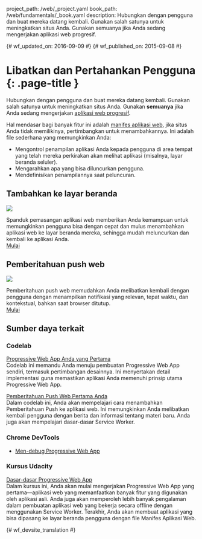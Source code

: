 project_path: /web/_project.yaml
book_path: /web/fundamentals/_book.yaml
description: Hubungkan dengan pengguna dan buat mereka datang kembali. Gunakan salah satunya untuk meningkatkan situs Anda. Gunakan semuanya jika Anda sedang mengerjakan aplikasi web progresif.

{# wf_updated_on: 2016-09-09 #}
{# wf_published_on: 2015-09-08 #}

# Libatkan dan Pertahankan Pengguna {: .page-title }

Hubungkan dengan pengguna dan buat mereka datang kembali. Gunakan salah satunya untuk meningkatkan situs
Anda. Gunakan **semuanya** jika Anda sedang mengerjakan
[aplikasi web progresif](/web/progressive-web-apps/).

Hal mendasar bagi banyak fitur ini adalah [manifes aplikasi web](web-app-manifest/),
jika situs Anda tidak memilikinya, pertimbangkan untuk menambahkannya. Ini adalah file sederhana yang memungkinkan
Anda:   

* Mengontrol penampilan aplikasi Anda kepada pengguna di area tempat yang telah mereka perkirakan akan
melihat aplikasi (misalnya, layar beranda seluler).  
* Mengarahkan apa yang bisa diluncurkan pengguna.  
* Mendefinisikan penampilannya saat peluncuran.  

<div class="attempt-left">
  <h2>Tambahkan ke layar beranda</h2>
  <a href="app-install-banners/">
    <img src="/web/images/common/add-to-hs-16x9.png">
  </a>
  <p>
    Spanduk pemasangan aplikasi web memberikan Anda kemampuan untuk memungkinkan pengguna bisa dengan cepat
    dan mulus menambahkan aplikasi web ke layar beranda mereka, sehingga mudah
    meluncurkan dan kembali ke aplikasi Anda.<br>
    <a href="app-install-banners/">Mulai</a>
  </p>
</div>
<div class="attempt-right">
  <h2>Pemberitahuan push web</h2>
  <a href="push-notifications/">
    <img src="/web/images/common/push-notification-16x9.png">
  </a>
  <p>
    Pemberitahuan push web memudahkan Anda melibatkan kembali dengan pengguna dengan
    menampilkan notifikasi yang relevan, tepat waktu, dan kontekstual, bahkan saat 
    browser ditutup.<br>
    <a href="push-notifications/">Mulai</a>
  </p>
</div>

<div style="clear:both;"></div>

## Sumber daya terkait

### Codelab

[Progressive Web App Anda yang Pertama](/web/fundamentals/getting-started/codelabs/your-first-pwapp/)<br>
Codelab ini memandu Anda menuju pembuatan Progressive Web App sendiri,
termasuk pertimbangan desainnya. Ini menyertakan detail implementasi
guna memastikan aplikasi Anda memenuhi prinsip utama Progressive Web App.

[Pemberitahuan Push Web Pertama Anda](/web/fundamentals/getting-started/codelabs/push-notifications/)<br>
Dalam codelab ini, Anda akan mempelajari cara menambahkan
Pemberitahuan Push ke aplikasi web. Ini memungkinkan Anda melibatkan kembali pengguna dengan berita dan
informasi tentang materi baru. Anda juga akan mempelajari dasar-dasar Service Worker.

### Chrome DevTools

* [Men-debug Progressive Web App](/web/tools/chrome-devtools/progressive-web-apps/)


### Kursus Udacity

[Dasar-dasar Progressive Web App](https://www.udacity.com/course/intro-to-progressive-web-apps--ud811)<br>
Dalam kursus ini, Anda akan mulai mengerjakan Progressive Web
App yang pertama&mdash;aplikasi web yang memanfaatkan banyak fitur yang digunakan oleh
aplikasi asli. Anda juga akan memperoleh lebih banyak pengalaman dalam pembuatan aplikasi web
yang bekerja secara offline dengan menggunakan Service Worker. Terakhir, Anda akan membuat aplikasi
yang bisa dipasang ke layar beranda pengguna dengan file Manifes Aplikasi Web.


<div style="clear:both;"></div>


{# wf_devsite_translation #}
